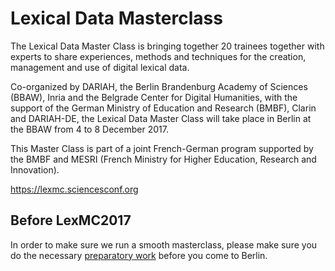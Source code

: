 # Lexical Data Masterclass

The Lexical Data Master Class is bringing together 20 trainees together with experts to share experiences, methods and techniques for the creation, management and use of digital lexical data.

Co-organized by DARIAH, the Berlin Brandenburg Academy of Sciences (BBAW), Inria and the Belgrade Center for Digital Humanities, with the support of the German Ministry of Education and Research (BMBF), Clarin and DARIAH-DE, the Lexical Data Master Class will take place in Berlin at the BBAW from 4 to 8 December 2017.

This Master Class is part of a joint French-German program supported by the BMBF and MESRI (French Ministry for Higher Education, Research and Innovation).

https://lexmc.sciencesconf.org

## Before LexMC2017

In order to make sure we run a smooth masterclass, please make sure you do the necessary [preparatory work](How-to-prepare-for-LexMC2017.md) before you come to Berlin.
